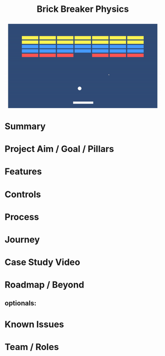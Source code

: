 <h1 align="center">Brick Breaker Physics</h1>

![alt text](https://github.com/VFS-VRAR/BrickBreaker/blob/main/BrickBreaker.gif)

# Summary
# Project Aim / Goal / Pillars
# Features
# Controls
# Process
# Journey
# Case Study Video
# Roadmap / Beyond
## optionals:
# Known Issues
# Team / Roles
